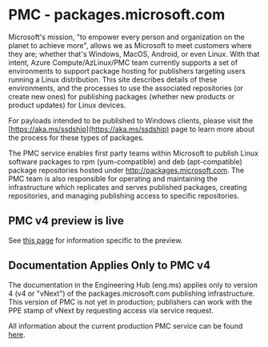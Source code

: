 # PMC - packages.microsoft.com

Microsoft's mission, "to empower every person and organization on the planet to achieve more", allows we as Microsoft to meet customers where they are; whether that's Windows, MacOS, Android, or even Linux.
With that intent, Azure Compute/AzLinux/PMC team currently supports a set of environments to support package hosting for publishers targeting users running a Linux distribution.
This site describes details of these environments, and the processes to use the associated repositories (or create new ones) for publishing packages (whether new products or product updates) for Linux devices.

For payloads intended to be published to Windows clients, please visit the [https://aka.ms/ssdship](https://aka.ms/ssdship) page to learn more about the process for these types of packages.

The PMC service enables first party teams within Microsoft to publish Linux software packages to rpm (yum-compatible) and deb (apt-compatible) package repositories hosted under http://packages.microsoft.com.
The PMC team is also responsible for operating and maintaining the infrastructure which replicates and serves published packages, creating repositories, and managing publishing access to specific repositories.

## PMC v4 preview is live

See [this page](preview.md) for information specific to the preview.

## Documentation Applies Only to PMC v4

The documentation in the Engineering Hub (eng.ms) applies only to version 4 (v4 or "vNext") of the packages.microsoft.com publishing infrastructure.
This version of PMC is not yet in production; publishers can work with the PPE stamp of vNext by requesting access via service request.

All information about the current production PMC service can be found [here](https://aka.ms/pmcrepo).
